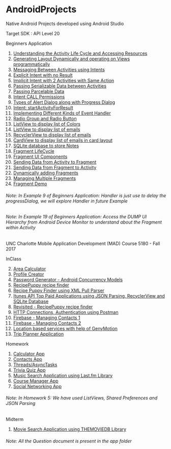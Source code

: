 # AndroidProjects
Native Android Projects developed using Android Studio

Target SDK : API Level 20

Beginners Application


  1. [Understanding the Activity Life Cycle and Accessing Resources](/ActivityLifeCycle_and_AccessingResources)
  2. [Generating Layout Dynamically and operating on Views programmatically](/Programmed_RelativeLayout)
  3. [Messaging Between Activities using Intents](/Intents)
  4. [Explicit Intent with no Result](/Explicit_Intents)
  5. [Implicit Intent with 2 Activities with Same Action](Implicit_Intent)
  6. [Passing Serializable Data between Activities](/Explicit_Intents_Data_Passing)
  7. [Passing Parcelable Data](/Parcelable_Data_Passing)
  8. [Intent CALL Permissions](/Intent_CALL_Permission)
  9. [Types of Alert Dialog along with Progress Dialog](/AlertDialog)
  10. [Intent: startActivityForResult](/ActivityForResult)
  11. [Implementing Different Kinds of Event Handler](/EventHandler)
  12. [Radio Group and Radio Button](/RadioButton_RadioGroup)
  13. [ListView to display list of Colors](/ListViewDemo)
  14. [ListView to display list of emails](/ListViewEmail)
  15. [RecyclerView to display list of emails](/RecyclerView)
  16. [CardView to display list of emails in card layout](/CardView)
  17. [SQLite database to store Notes](/SQLiteNotes)
  18. [Fragment LifeCycle](/Fragment_LifeCycle)
  19. [Fragment UI Components](/Fragment_UI_Components)
  20. [Sending Data from Activity to Fragment](/Fragment_Send_Data_From_Activity)
  21. [Sending Data from Fragment to Activity](/Fragment_Send_Data_From_Fragment)
  22. [Dynamically adding Fragments](/Fragment_Dynamic_Embed)
  23. [Managing Multiple Fragments](/MultiFragmentDemo)
  24. [Fragment Demo](/FragmentDemo)



###### Note: In Example 9 of Beginners Application: Handler is just use to delay the progressDialog, we will explore Handler in future Example
###### Note: In Example 19 of Beginners Application: Access the DUMP UI Hierarchy from Android Device Monitor to understand about the Fragment within Activity


UNC Charlotte Mobile Application Development (MAD) Course 5180 - Fall 2017

InClass

   2. [Area Calculator](/InClass02)
   3. [Profile Creator](/InClass03)
   4. [Password Generator - Android Concurrency Models](/InClass04)
   5. [RecipePuppy recipe finder](/InClass05)
   6. [Recipe Puppy Finder using XML Pull Parser](/Recipe_Puppy_Finder)
   7. [Itunes API Top Paid Applications using JSON Parsing, RecyclerView and SQLite Database ](/InClass07)
   8. [Revisited - RecipePuppy recipe finder](/InClass08)
   9. [HTTP Connections, Authentication using Postman](/InClass09)
   10. [Firebase - Managing Contacts 1](/InClass10)
   11. [Firebase - Managing Contacts 2](/InClass11)
   12. [Location based services with help of GenyMotion](/InClass12)
   13. [Trip Planner Application](/InClass13Test)

Homework

   1. [Calculator App](/HW01)
   2. [Contacts App](/HW02)
   3. [Threads/AsyncTasks](/HW03)
   4. [Trivia Quiz App](/HW-04)
   5. [Music Search Application using Last.fm Library](/HW05) 
   6. [Course Manager App](/HW06)
   7. [Social Networking App](/HW07)
   
###### Note: In Homework 5: We have used ListViews, Shared Preferences and JSON Parsing


Midterm

   1. [Movie Search Application using THEMOVIEDB Library](/Midterm)

  
###### Note: All the Question document is present in the app folder
